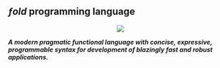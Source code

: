 ## _ƒold_ programming language

<p align="center">
  <a href="http://fold-lang.org">
    <img src="https://avatars2.githubusercontent.com/u/8985975"/>
  </a>
  <br/>
</p>

_**A modern pragmatic functional language with concise, expressive, programmable syntax for development of blazingly fast and robust applications.**_
